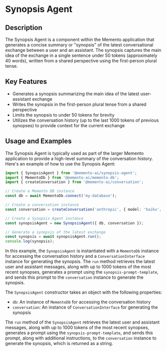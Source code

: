 # Synopsis Agent
## Description
The Synopsis Agent is a component within the Memento application that generates a concise summary or "synopsis" of the latest conversational exchange between a user and an assistant. The synopsis captures the main idea of the exchange in a single sentence under 50 tokens (approximately 40 words), written from a shared perspective using the first-person plural tense.

## Key Features
- Generates a synopsis summarizing the main idea of the latest user-assistant exchange
- Writes the synopsis in the first-person plural tense from a shared perspective
- Limits the synopsis to under 50 tokens for brevity
- Utilizes the conversation history (up to the last 1000 tokens of previous synopses) to provide context for the current exchange

## Usage and Examples
The Synopsis Agent is typically used as part of the larger Memento application to provide a high-level summary of the conversation history. Here's an example of how to use the Synopsis Agent:

```typescript
import { SynopsisAgent } from '@memento-ai/synopsis-agent';
import { MementoDb } from '@memento-ai/memento-db';
import { createConversation } from '@memento-ai/conversation';

// Create a Memento DB instance
const db = await MementoDb.connect('my-database');

// Create a conversation instance
const conversation = createConversation('anthropic', { model: 'haiku', temperature: 0.0, max_response_tokens: 70, logging: { name: 'synopsis' } });

// Create a Synopsis Agent instance
const synopsisAgent = new SynopsisAgent({ db, conversation });

// Generate a synopsis of the latest exchange
const synopsis = await synopsisAgent.run();
console.log(synopsis);
```

In this example, the `SynopsisAgent` is instantiated with a `MementoDb` instance for accessing the conversation history and a `ConversationInterface` instance for generating the synopsis. The `run` method retrieves the latest user and assistant messages, along with up to 1000 tokens of the most recent synopses, generates a prompt using the `synopsis-prompt-template`, and sends this prompt to the `conversation` instance to generate the synopsis.

The `SynopsisAgent` constructor takes an object with the following properties:
- `db`: An instance of `MementoDb` for accessing the conversation history
- `conversation`: An instance of `ConversationInterface` for generating the synopsis

The `run` method of the `SynopsisAgent` retrieves the latest user and assistant messages, along with up to 1000 tokens of the most recent synopses, generates a prompt using the `synopsis-prompt-template`, and sends this prompt, along with additional instructions, to the `conversation` instance to generate the synopsis, which is returned as a string.
